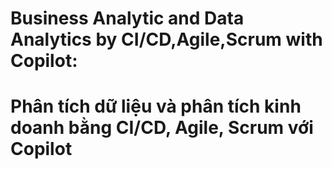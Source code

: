 # Business Analytic and Data Analytics by CI/CD,Agile,Scrum with Copilot:
# Phân tích dữ liệu và phân tích kinh doanh bằng CI/CD, Agile, Scrum với Copilot

